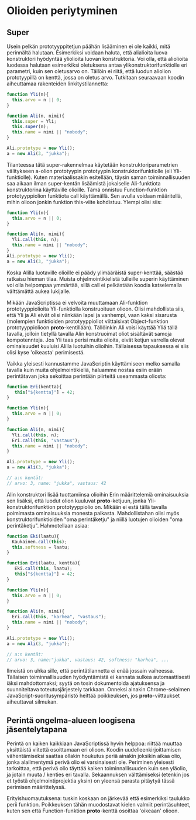 # Olioiden periytyminen

## Super
Usein pelkän prototyyppitetjun päähän lisääminen ei ole kaikki, mitä perinnältä halutaan. Esimerkiksi voidaan haluta, että alialioita luova konstruktori hyödyntää yliolioita luovan konstruktoria. Voi olla, että aliolioita luodessa halutaan esimerkiksi oletuksena antaa ylikonstruktorifunktiolle eri parametri, kuin sen oletusarvo on. Tällöin ei riitä, että luodun aliolion prototyypillä on kenttä, jossa on oletus arvo. Tutkitaan seuraavaan koodin aiheuttamaa rakenteiden linkitystilannetta: 
```javascript
function Yli(n){
  this.arvo = n || 0; 
}

function Ali(n, nimi){
  this.super = Yli; 
  this.super(n); 
  this.name = nimi || "nobody"; 
}

Ali.prototype = new Yli(); 
a = new Ali(3, "jukka"); 
```

Tilanteessa tätä super-rakennelmaa käytetään konstruktoriparametrien välitykseen a-olion prototyypin prototyypin konstruktorifunktiolle (eli Yli-funktiolle). Kuten materiaalissakin esitellään, täysin saman toiminnallisuuden saa aikaan ilman super-kentän lisäämistä jokaiselle Ali-funktiota konstruktorina käyttäville olioille. Tämä onnistuu Function-funktion prototyyppiolion funktiota call käyttämällä. Sen avulla voidaan määritellä, mihin olioon jonkin funktion this-viite kohdistuu. Ylempi olisi siis: 

```javascript
function Yli(n){
  this.arvo = n || 0; 
}

function Ali(n, nimi){
  Yli.call(this, n); 
  this.name = nimi || "nobody"; 
}
Ali.prototype = new Yli(); 
a = new Ali(3, "jukka"); 
```
Koska Alilla luotaville olioille ei päädy ylimääräistä super-kenttää, säästää ratkaisu hieman tilaa. Muista ohjelmointikielistä tulleille superin käyttäminen voi olla helpompaa ymmärtää, sillä call ei pelkästään koodia katselemalla välttämättä aukea lukijalle. 

Mikään JavaScriptissa ei velvoita muuttamaan Ali-funktion prototyyppiolioita Yli-funktiolla konstruoituun olioon. Olisi mahdollista siis, että Yli ja Ali eivät olisi niinkään lapsi ja vanhempi, vaan kaksi sisarusta (molempien funktioiden prototyyppioliot viittaisivat Object-funktion prototyyppiolioon __proto__-kentillään). Tällöinkin Ali voisi käyttää Yliä tällä tavalla, jolloin tietyllä tavalla Alin konstruoimat oliot sisältävät samoja kompotennteja. Jos Yli taas perisi muita olioita, eivät ketjun varrella olevat ominaisuudet kuuluisi Alilla luotuihin olioihin. Tällaisessa tapauksessa ei siis olisi kyse 'oikeasta' perimisestä.

Vaikka yleisesti kannustamme JavaScriptin käyttämiseen melko samalla tavalla kuin muita ohjelmointikieliä, haluamme nostaa esiin erään perintätavan joka sekoittaa perintään piirteitä useammasta oliosta: 

```javascript
function Eri(kentta){
   this["${kentta}"] = 42;
}

function Yli(n){
  this.arvo = n || 0; 
}

function Ali(n, nimi){
  Yli.call(this, n); 
  Eri.call(this, "vastaus"); 
  this.name = nimi || "nobody"; 
}

Ali.prototype = new Yli(); 
a = new Ali(3, "jukka"); 

// a:n kentät:
// arvo: 3, name: "jukka", vastaus: 42

```
Alin konstruktori lisää tuottamiinsa olioihin Erin määrittelemiä ominaisuuksia sen lisäksi, että luodut olion kuuluvat __proto__-ketjuun, jonka Yli-konstruktorifunktion prototyyppiolio on. Mikään ei estä tällä tavalla poimimasta ominaisuuksia monesta paikasta. Mahdollistahan olisi myös konstruktorifunktioiden "oma perintäketju" ja niillä luotujen olioiden "oma perintäketju". Hahmotellaan asiaa: 

```javascript
function Eki(laatu){
  Kaukainen.call(this); 
  this.softness = laatu; 
}

function Eri(laatu, kentta){
   Eki.call(this, laatu); 
   this["${kentta}"] = 42;
}

function Yli(n){
  this.arvo = n || 0; 
}

function Ali(n, nimi){
  Eri.call(this, "karhea", "vastaus"); 
  this.name = nimi || "nobody"; 
}

Ali.prototype = new Yli(); 
a = new Ali(3, "jukka"); 

// a:n kentät:
// arvo: 3, name:"jukka", vastaus: 42, softness: "karhea", ...

```
Ilmeistä on uhka sille, että perintätilannetta ei enää jossain vaiheessa. Tällaisen toiminnallisuuden hyödyntämistä ei kannata sulkea automaattisesti iäksi mahdottomaksi; syytä on tosin dokumentoida ajatuksensa ja suunniteltava toteutusjärjestely tarkkaan. Onneksi ainakin Chrome-selaimen JavaScript-suoritusympäristö heittää poikkeuksen, jos __proto__-viittaukset aiheuttavat silmukan.


## Perintä ongelma-alueen loogisena jäsentelytapana

Perintä on kaiken kaikkiaan JavaScriptissä hyvin helppoa: riittää muuttaa yksittäistä viitettä osoittamaan eri olioon. Koodin uudelleenkirjoittamisen vähentämiseksi saattaa ollakin houkutus periä ainakin joksikin aikaa olio, jonka alailmentymä perivä olio ei varsinaisesti ole. Periminen yleisesti tarkoittaa, että perivä olio täyttää kaiken toiminnallisuuden kuin sen yläolio, ja jotain muuta / kenties eri tavalla. Sekaannuksen välttämiseksi (etenkin jos et työstä ohjelmointiprojektia yksin) on yleensä parasta pitäytyä tässä perimisen määrittelyssä. 

Erityishuomautuksena: tuskin koskaan on järkevää että esimerkiksi taulukko perii funktion. Poikkeuksen tähän muodostavat kielen valmiit perintäsuhteet, kuten sen että Function-funktion __proto__-kenttä osoittaa 'oikeaan' olioon. 
